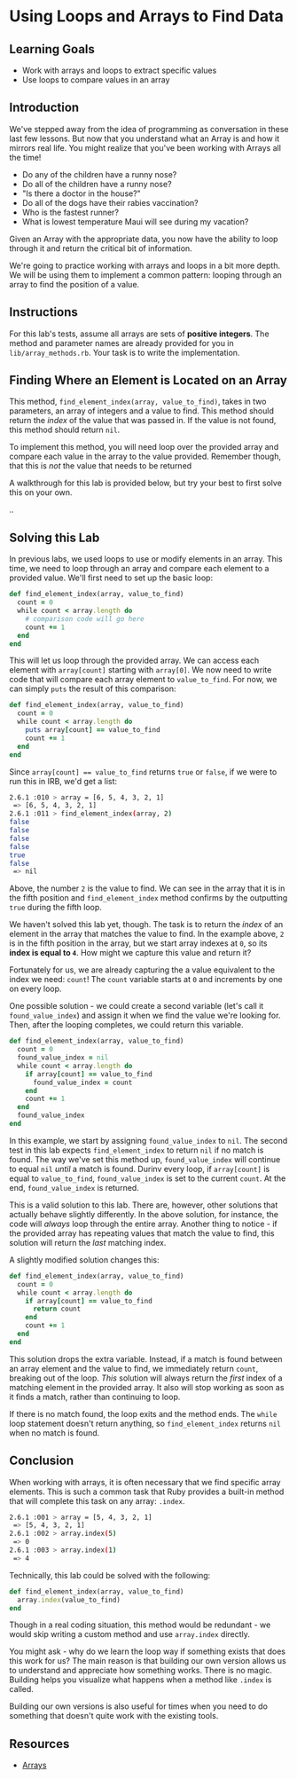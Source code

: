 # Using Loops and Arrays to Find Data

## Learning Goals

- Work with arrays and loops to extract specific values
- Use loops to compare values in an array

## Introduction

We've stepped away from the idea of programming as conversation in these last
few lessons. But now that you understand what an Array is and how it mirrors
real life. You might realize that you've been working with Arrays all the time!

* Do any of the children have a runny nose?
* Do all of the children have a runny nose?
* "Is there a doctor in the house?"
* Do all of the dogs have their rabies vaccination?
* Who is the fastest runner?
* What is lowest temperature Maui will see during my vacation?

Given an Array with the appropriate data, you now have the ability to loop
through it and return the critical bit of information.

We're going to practice working with arrays and loops in a bit more depth. We
will be using them to implement a common pattern: looping through an array to
find the position of a value.

## Instructions

For this lab's tests, assume all arrays are sets of **positive integers**. The
method and parameter names are already provided for you in
`lib/array_methods.rb`. Your task is to write the implementation.

## Finding Where an Element is Located on an Array

This method, `find_element_index(array, value_to_find)`, takes in two
parameters, an array of integers and a value to find. This method should
return the _index_ of the value that was passed in. If the value is not found,
this method should return `nil`.

To implement this method, you will need loop over the provided array and compare
each value in the array to the value provided. Remember though, that this is
_not_ the value that needs to be returned

A walkthrough for this lab is provided below, but try your best to first solve
this on your own.

..

## Solving this Lab

In previous labs, we used loops to use or modify elements in an array. This
time, we need to loop through an array and compare each element to a provided
value. We'll first need to set up the basic loop:

```rb
def find_element_index(array, value_to_find)
  count = 0
  while count < array.length do
    # comparison code will go here
    count += 1
  end
end
```

This will let us loop through the provided array. We can access each element
with `array[count]` starting with `array[0]`. We now need to write code that
will compare each array element to `value_to_find`. For now, we can simply
`puts` the result of this comparison:

```rb
def find_element_index(array, value_to_find)
  count = 0
  while count < array.length do
    puts array[count] == value_to_find
    count += 1
  end
end
```

Since `array[count] == value_to_find` returns `true` or `false`, if we were to run
this in IRB, we'd get a list:

```sh
2.6.1 :010 > array = [6, 5, 4, 3, 2, 1]
 => [6, 5, 4, 3, 2, 1]
2.6.1 :011 > find_element_index(array, 2)
false
false
false
false
true
false
 => nil
```

Above, the number `2` is the value to find. We can see in the array that it is
in the fifth position and `find_element_index` method confirms by the outputting
`true` during the fifth loop.

We haven't solved this lab yet, though. The task is to return the _index_ of an
element in the array that matches the value to find. In the example above, `2`
is in the fifth position in the array, but we start array indexes at `0`, so its
**index is equal to `4`**. How might we capture this value and return it?

Fortunately for us, we are already capturing the a value equivalent to the index
we need: `count`! The `count` variable starts at `0` and increments by one on
every loop.

One possible solution - we could create a second variable (let's call it
`found_value_index`) and assign it when we find the value we're looking for.
Then, after the looping completes, we could return this variable.

```rb
def find_element_index(array, value_to_find)
  count = 0
  found_value_index = nil
  while count < array.length do
    if array[count] == value_to_find
      found_value_index = count
    end
    count += 1
  end
  found_value_index
end
```

In this example, we start by assigning `found_value_index` to `nil`. The second
test in this lab expects `find_element_index` to return `nil` if no match is
found. The way we've set this method up, `found_value_index` will continue to
equal `nil` _until_ a match is found. Durinv every loop, if `array[count]` is
equal to `value_to_find`, `found_value_index` is set to the current `count`. At
the end, `found_value_index` is returned.

This is a valid solution to this lab. There are, however, other solutions that
actually behave slightly differently. In the above solution, for instance, the
code will _always_ loop through the entire array. Another thing to notice - if
the provided array has repeating values that match the value to find, this
solution will return the _last_ matching index.

A slightly modified solution changes this:

```rb
def find_element_index(array, value_to_find)
  count = 0
  while count < array.length do
    if array[count] == value_to_find
      return count
    end
    count += 1
  end
end
```

This solution drops the extra variable. Instead, if a match is found between an
array element and the value to find, we immediately return `count`, breaking out
of the loop. _This_ solution will always return the _first_ index of a matching
element in the provided array. It also will stop working as soon as it finds a
match, rather than continuing to loop.

If there is no match found, the loop exits and the method ends. The `while` loop
statement doesn't return anything, so `find_element_index` returns `nil` when no
match is found.

## Conclusion

When working with arrays, it is often necessary that we find specific array
elements. This is such a common task that Ruby provides a built-in method that
will complete this task on any array: `.index`.

```sh
2.6.1 :001 > array = [5, 4, 3, 2, 1]
 => [5, 4, 3, 2, 1]
2.6.1 :002 > array.index(5)
 => 0
2.6.1 :003 > array.index(1)
 => 4
```

Technically, this lab could be solved with the following:

```rb
def find_element_index(array, value_to_find)
  array.index(value_to_find)
end
```

Though in a real coding situation, this method would be redundant - we would
skip writing a custom method and use `array.index` directly.

You might ask - why do we learn the loop way if something exists that does this
work for us? The main reason is that building our own version allows us to
understand and appreciate how something works. There is no magic. Building helps
you visualize what happens when a method like `.index` is called.

Building our own versions is also useful for times when you need to do something
that doesn't quite work with the existing tools.

## Resources

- [Arrays](https://ruby-doc.org/core-2.5.3/Array.html)
